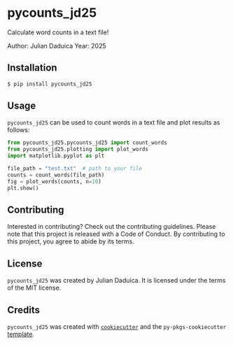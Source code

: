 # pycounts_jd25

Calculate word counts in a text file!

Author: Julian Daduica
Year: 2025

## Installation

```bash
$ pip install pycounts_jd25
```

## Usage

`pycounts_jd25` can be used to count words in a text file and plot results
as follows:

```python
from pycounts_jd25.pycounts_jd25 import count_words
from pycounts_jd25.plotting import plot_words
import matplotlib.pyplot as plt

file_path = "test.txt"  # path to your file
counts = count_words(file_path)
fig = plot_words(counts, n=10)
plt.show()
```

## Contributing

Interested in contributing? Check out the contributing guidelines. 
Please note that this project is released with a Code of Conduct. 
By contributing to this project, you agree to abide by its terms.

## License

`pycounts_jd25` was created by Julian Daduica. It is licensed under the terms
of the MIT license.

## Credits

`pycounts_jd25` was created with 
[`cookiecutter`](https://cookiecutter.readthedocs.io/en/latest/) and 
the `py-pkgs-cookiecutter` 
[template](https://github.com/py-pkgs/py-pkgs-cookiecutter).
